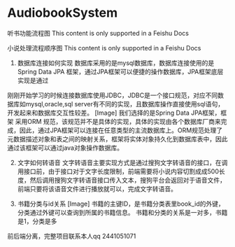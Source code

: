 # AudiobookSystem
听书功能流程图
This content is only supported in a Feishu Docs

小说处理流程顺序图
This content is only supported in a Feishu Docs
 
1. 数据库连接如何实现
数据库采用的是mysql数据库，数据库连接使用的是Spring Data JPA 框架，通过JPA框架可以便捷的操作数据库，JPA框架底层实现是通过

刚刚开始学习的时候连接数据库使用JDBC，JDBC是一个接口规范，对应不同数据库如mysql,oracle,sql server有不同的实现，且数据库操作直接使用sql语句，开发起来和数据库交互性较差。
[Image]
我们选择的是Spring Data JPA框架，框架 采用ORM 规范，该规范并不是具体的实现，具体的实现由各个数据库厂商来完成，因此，通过JPA框架可以连接在任意类型的主流数据库上。ORM规范处理了元数据描述对象和表之间的映射关系，框架将实体对象持久化到数据库表中，因此通过该框架可以通过java对象操作数据库。

2. 文字如何转语音
文字转语音主要实现方式是通过搜狗文字转语音的接口，在调用接口前，由于接口对于文字长度限制，前端需要将小说内容切割成成500长度，然后调用搜狗文字转语音接口传入文本，搜狗平台会返回对于语音文件，前端只要将该语音文件进行播放就可以，完成文字转语音。

3. 书籍分类与id关系
[Image]
书籍的主键ID，是书籍分类表里book_id的外键，分类通过外键可以查询到所属的书籍信息。
书籍和分类的关系是一对多，书籍是1，分类是多

前后端分离，完整项目联系本人qq 2441051071
